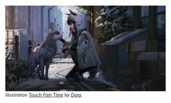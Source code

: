 ![Touch Fish Time](75778903_p0.jpg)
<i>Illustration [Touch Fish Time](https://www.pixiv.net/artworks/75778903) by [Dora](https://www.pixiv.net/users/9888229).</i>

